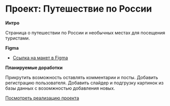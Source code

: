 # Проект: Путешествие по России

**Интро**

Страница о путешествии по России и необычных местах для посещения туристами. 

**Figma**

* [Ссылка на макет в Figma](https://www.figma.com/file/5S2WSbEFL6awjVWJ0NWL8Q/Sprint-3_-Russia-_-desktop-mobile?node-id=28503%3A0)

**Планируемые доработки**

Прикрутить возможность оставлять комментарии и посты. Добавить регистрацию пользователя. Добавить слайдер и подгрузку картинок из базы данных с возомжностью добавления новых.

[Посмотреть реализацию проекта](https://nekom113.github.io/russian-travel.github.io/)
